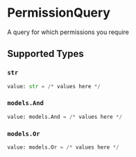 # PermissionQuery

A query for which permissions you require


## Supported Types

### `str`

```python
value: str = /* values here */
```

### `models.And`

```python
value: models.And = /* values here */
```

### `models.Or`

```python
value: models.Or = /* values here */
```

